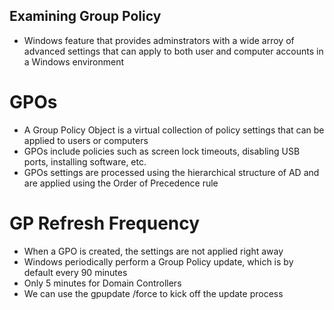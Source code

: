 ## Examining Group Policy
- Windows feature that provides adminstrators with a wide arroy of advanced settings that can apply to both user and computer accounts in a Windows environment

# GPOs
- A Group Policy Object is a virtual collection of policy settings that can be applied to users or computers
- GPOs include policies such as screen lock timeouts, disabling USB ports, installing software, etc.
- GPOs settings are processed using the hierarchical structure of AD and are applied using the Order of Precedence rule

# GP Refresh Frequency
- When a GPO is created, the settings are not applied right away
- Windows periodically perform a Group Policy update, which is by default every 90 minutes
- Only 5 minutes for Domain Controllers
- We can use the gpupdate /force to kick off the update process


